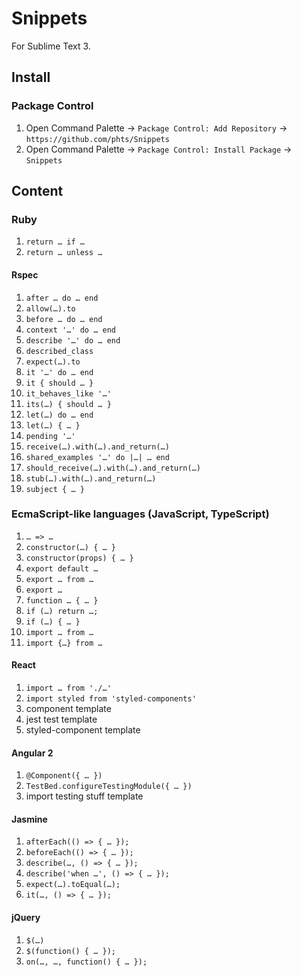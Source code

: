 # Snippets

For Sublime Text 3.

## Install

### Package Control

1. Open Command Palette &rarr; `Package Control: Add Repository` &rarr; `https://github.com/phts/Snippets`
2. Open Command Palette &rarr; `Package Control: Install Package` &rarr; `Snippets`

## Content

### Ruby

1. `return … if …`
1. `return … unless …`

#### Rspec

1. `after … do … end`
1. `allow(…).to`
1. `before … do … end`
1. `context '…' do … end`
1. `describe '…' do … end`
1. `described_class`
1. `expect(…).to`
1. `it '…' do … end`
1. `it { should … }`
1. `it_behaves_like '…'`
1. `its(…) { should … }`
1. `let(…) do … end`
1. `let(…) { … }`
1. `pending '…'`
1. `receive(…).with(…).and_return(…)`
1. `shared_examples '…' do |…| … end`
1. `should_receive(…).with(…).and_return(…)`
1. `stub(…).with(…).and_return(…)`
1. `subject { … }`

### EcmaScript-like languages (JavaScript, TypeScript)

1. `… => …`
1. `constructor(…) { … }`
1. `constructor(props) { … }`
1. `export default …`
1. `export … from …`
1. `export …`
1. `function … { … }`
1. `if (…) return …;`
1. `if (…) { … }`
1. `import … from …`
1. `import {…} from …`

#### React

1. `import … from './…'`
1. `import styled from 'styled-components'`
1. component template
1. jest test template
1. styled-component template

#### Angular 2

1. `@Component({ … })`
1. `TestBed.configureTestingModule({ … })`
1. import testing stuff template

#### Jasmine

1. `afterEach(() => { … });`
1. `beforeEach(() => { … });`
1. `describe(…, () => { … });`
1. `describe('when …', () => { … });`
1. `expect(…).toEqual(…);`
1. `it(…, () => { … });`

#### jQuery

1. `$(…)`
1. `$(function() { … });`
1. `on(…, …, function() { … });`
